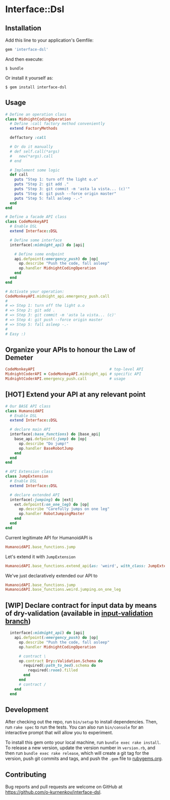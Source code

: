 # Interface::Dsl

## Installation

Add this line to your application's Gemfile:

```ruby
gem 'interface-dsl'
```

And then execute:

    $ bundle

Or install it yourself as:

    $ gem install interface-dsl

## Usage

```ruby
# Define an operation class
class MidnightCodingOperation
  # Define :call factory method conveniently
  extend FactoryMethods

  deffactory :call

  # Or do it manually
  # def self.call(*args)
  #   new(*args).call
  # end

  # Implement some logic
  def call
    puts "Step 1: turn off the light o.o"
    puts "Step 2: git add ."
    puts "Step 3: git commit -m 'asta la vista... (c)'"
    puts "Step 4: git push --force origin master"
    puts "Step 5: fall asleep -.-"
  end
end

# Define a facade API class
class CodeMonkeyAPI
  # Enable DSL
  extend Interface::DSL

  # Define some interface
  interface(:midnight_api) do |api|

    # Define some endpoint
    api.defpoint(:emergency_push) do |op|
      op.describe "Push the code, fall asleep"
      op.handler MidnightCodingOperation
    end
  end
end

# Activate your operation:
CodeMonkeyAPI.midnight_api.emergency_push.call
#
# => Step 1: turn off the light o.o
# => Step 2: git add .
# => Step 3: git commit -m 'asta la vista... (c)'
# => Step 4: git push --force origin master
# => Step 5: fall asleep -.-
#
# Easy :)
```

## Organize your APIs to honour the Law of Demeter
```ruby
CodeMonkeyAPI                                 # top-level API
MidnightCoderAPI = CodeMonkeyAPI.midnight_api # specific API
MidnightCoderAPI.emergency_push.call          # usage
```

## [HOT] Extend your API at any relevant point

```ruby
# Our BASE API class
class HumanoidAPI
  # Enable DSL
  extend Interface::DSL

  # declare main API
  interface(:base_functions) do |base_api|
    base_api.defpoint(:jump) do |op|
      op.describe "Do jump!"
      op.handler BaseRobotJump
    end
  end
end

# API Extension class
class JumpExtension
  # Enable DSL
  extend Interface::DSL

  # declare extended API
  interface(:jumping) do |ext|
    ext.defpoint(:on_one_leg) do |op|
      op.describe "Carefully jumps on one leg"
      op.handler RobotJumpingMaster
    end
  end
end
```

Current legitimate API for HumanoidAPI is

```ruby
HumanoidAPI.base_functions.jump
```

Let's extend it with `JumpExtension`
```ruby
HumanoidAPI.base_functions.extend_api(as: 'weird', with_class: JumpExtension)
```

We've just declaratively extended our API to
```ruby
HumanoidAPI.base_functions.jump
HumanoidAPI.base_functions.weird.jumping.on_one_leg
```

## [WIP] Declare contract for input data by means of dry-validation (available in [input-validation branch](https://github.com/o-kurnenkov/interface-dsl/tree/input-validation))
```ruby
  interface(:midnight_api) do |api|
    api.defpoint(:emergency_push) do |op|
      op.describe "Push the code, fall asleep"
      op.handler MidnightCodingOperation

      # contract \
      op.contract Dry::Validation.Schema do
        required(:path_to_bed).schema do
          required(:room).filled
        end
      end
      # contract /
    end
  end
```


## Development

After checking out the repo, run `bin/setup` to install dependencies. Then, run `rake spec` to run the tests. You can also run `bin/console` for an interactive prompt that will allow you to experiment.

To install this gem onto your local machine, run `bundle exec rake install`. To release a new version, update the version number in `version.rb`, and then run `bundle exec rake release`, which will create a git tag for the version, push git commits and tags, and push the `.gem` file to [rubygems.org](https://rubygems.org).

## Contributing

Bug reports and pull requests are welcome on GitHub at https://github.com/o-kurnenkov/interface-dsl.

